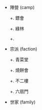 
* 陣營 (camp)

    +. 鏢會

    +. 綠林

    +. 

* 宗派 (faction)

    +. 青菜堂

    +. 燒餅會

    +. 不二樓

    +. 六扇門

* 世家 (family)



